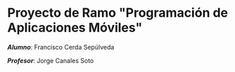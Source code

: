 # Proyecto de Ramo "Programación de Aplicaciones Móviles"

***Alumno***: Francisco Cerda Sepúlveda

***Profesor***: Jorge Canales Soto